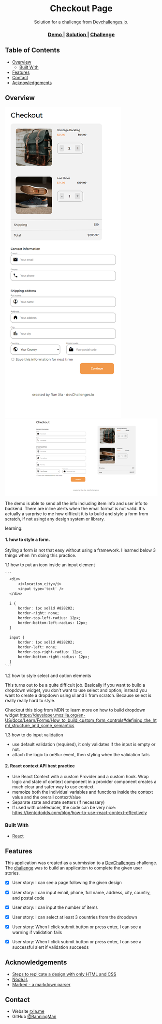 <!-- Please update value in the {}  -->

<h1 align="center">Checkout Page</h1>

<div align="center">
   Solution for a challenge from  <a href="http://devchallenges.io" target="_blank">Devchallenges.io</a>.
</div>

<div align="center">
  <h3>
    <a href="https://devchallenge-checkout-page.web.app">
      Demo
    </a>
    <span> | </span>
    <a href="https://github.com/RanningMan/devchallenges/tree/main/checkout-page">
      Solution
    </a>
    <span> | </span>
    <a href="https://devchallenges.io/challenges/0J1NxxGhOUYVqihwegfO">
      Challenge
    </a>
  </h3>
</div>

<!-- TABLE OF CONTENTS -->

## Table of Contents

- [Overview](#overview)
  - [Built With](#built-with)
- [Features](#features)
- [Contact](#contact)
- [Acknowledgements](#acknowledgements)

<!-- OVERVIEW -->

## Overview

![mobile-screenshot](./Capture-1.PNG)
![desktop-screenshot](./Capture-2.PNG)

The demo is able to send all the info including item info and user info to backend. There are inline alerts when the email format is not valid. It's actually a surprise to me how difficult it is to build and style a form from scratch, if not usingt any design system or library.

learning:
#### 1. how to style a form.
Styling a form is not that easy without using a framework. I learned below 3 things when I'm doing this practice.

1.1 how to put an icon inside an input element
    
    ```
      <div>
          <i>location_city</i>
          <input type='text' />
      </div>

      i {
          border: 1px solid #828282;
          border-right: none;
          border-top-left-radius: 12px;
          border-bottom-left-radius: 12px;
      }

      input {
          border: 1px solid #828282;
          border-left: none;
          border-top-right-radius: 12px;
          border-bottom-right-radius: 12px;
      }
    ```
1.2 how to style select and option elements

This turns out to be a quite difficult job. Basically if you want to build a dropdown widget, you don't want to use select and option; instead you want to create a dropdown using ul and li from scratch. Because select is really really hard to style.

Checkout this blog from MDN to learn more on how to build dropdown widget
https://developer.mozilla.org/en-US/docs/Learn/Forms/How_to_build_custom_form_controls#defining_the_html_structure_and_some_semantics

1.3 how to do input validation
  - use default validation (required), it only validates if the input is empty or not.
  - attach the logic to onBlur event, then styling when the validation fails

#### 2. React context API best practice
- Use React Context with a custom Provider and a custom hook. Wrap logic and state of context component in a provider component creates a much clear and safer way to use context.
- memoize both the individual variables and functions inside the context value and the overall contextValue
- Separate state and state setters (if necessary)
- If used with useReducer, the code can be very nice: https://kentcdodds.com/blog/how-to-use-react-context-effectively


### Built With

<!-- This section should list any major frameworks that you built your project using. Here are a few examples.-->

- [React](https://reactjs.org/)


## Features

<!-- List the features of your application or follow the template. Don't share the figma file here :) -->

This application was created as a submission to a [DevChallenges](https://devchallenges.io/challenges) challenge. The [challenge](https://devchallenges.io/challenges/0J1NxxGhOUYVqihwegfO) was to build an application to complete the given user stories.

- [x] User story: I can see a page following the given design
- [x] User story: I can input email, phone, full name, address, city, country, and postal code
- [x] User story: I can input the number of items
- [x] User story: I can select at least 3 countries from the dropdown
- [x] User story: When I click submit button or press enter, I can see a warning if validation fails
- [x] User story: When I click submit button or press enter, I can see a successful alert if validation succeeds


## Acknowledgements

<!-- This section should list any articles or add-ons/plugins that helps you to complete the project. This is optional but it will help you in the future. For exmpale -->

- [Steps to replicate a design with only HTML and CSS](https://devchallenges-blogs.web.app/how-to-replicate-design/)
- [Node.js](https://nodejs.org/)
- [Marked - a markdown parser](https://github.com/chjj/marked)

## Contact

- Website [rxia.me](https://rxia.me)
- GitHub [@RanningMan](https://github.com/ranningman)
